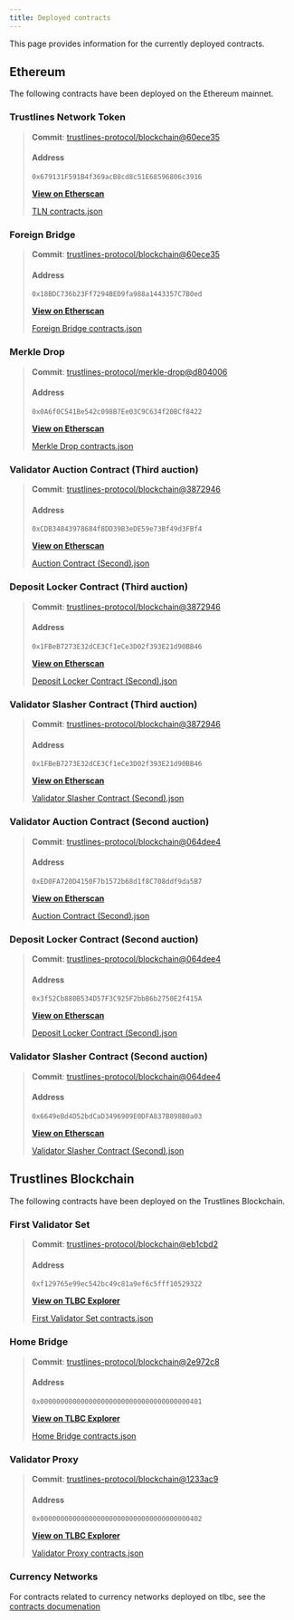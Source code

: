 ```yaml
---
title: Deployed contracts
---
```


This page provides information for the currently deployed contracts.

## Ethereum

The following contracts have been deployed on the Ethereum mainnet.

### Trustlines Network Token

> **Commit**: [trustlines-protocol/blockchain@60ece35](https://github.com/trustlines-protocol/blockchain/commit/60ece35a232b326f45e29cc8065d9942046852f5)
>
> #### Address
>
> `0x679131F591B4f369acB8cd8c51E68596806c3916`
>
> **[View on Etherscan](https://etherscan.io/address/0x679131F591B4f369acB8cd8c51E68596806c3916)**
>
> [TLN contracts.json](json/tln_contracts_json)

### Foreign Bridge

> **Commit**: [trustlines-protocol/blockchain@60ece35](https://github.com/trustlines-protocol/blockchain/commit/60ece35a232b326f45e29cc8065d9942046852f5)
>
> #### Address
>
> `0x18BDC736b23Ff7294BED9fa988a1443357C7B0ed`
>
> **[View on Etherscan](https://etherscan.io/address/0x18BDC736b23Ff7294BED9fa988a1443357C7B0ed)**
>
> [Foreign Bridge contracts.json](json/foreign_bridge_contracts_json)

### Merkle Drop

> **Commit**: [trustlines-protocol/merkle-drop@d804006](https://github.com/trustlines-protocol/merkle-drop/commit/d804006939f75c8d05a81d3ef083b7f74147bd81)
>
> #### Address
>
> `0x0A6f0C541Be542c098B7Ee03C9C634f20BCf8422`
>
> **[View on Etherscan](https://etherscan.io/address/0x0a6f0c541be542c098b7ee03c9c634f20bcf8422)**
>
> [Merkle Drop contracts.json](json/merkledrop_contracts_json)

### Validator Auction Contract (Third auction)

> **Commit**: [trustlines-protocol/blockchain@3872946](https://github.com/trustlines-protocol/blockchain/tree/38729460933735ed1e189e184fa9a812b64d0a84)
>
> #### Address
>
> `0xCDB34843978684f8DD39B3eDE59e73Bf49d3FBf4`
>
> **[View on Etherscan](https://etherscan.io/address/0xCDB34843978684f8DD39B3eDE59e73Bf49d3FBf4)**
>
> [Auction Contract (Second).json](json/auction_contract_3rd_json)

### Deposit Locker Contract (Third auction)

> **Commit**: [trustlines-protocol/blockchain@3872946](https://github.com/trustlines-protocol/blockchain/tree/38729460933735ed1e189e184fa9a812b64d0a84)
>
> #### Address
>
> `0x1FBeB7273E32dCE3Cf1eCe3D02f393E21d90BB46`
>
> **[View on Etherscan](https://etherscan.io/address/0x1FBeB7273E32dCE3Cf1eCe3D02f393E21d90BB46)**
>
> [Deposit Locker Contract (Second).json](json/deposit_locker_contract_rdd_json)

### Validator Slasher Contract (Third auction)

> **Commit**: [trustlines-protocol/blockchain@3872946](https://github.com/trustlines-protocol/blockchain/tree/38729460933735ed1e189e184fa9a812b64d0a84)
>
> #### Address
>
> `0x1FBeB7273E32dCE3Cf1eCe3D02f393E21d90BB46`
>
> **[View on Etherscan](https://etherscan.io/address/0x1FBeB7273E32dCE3Cf1eCe3D02f393E21d90BB46)**
>
> [Validator Slasher Contract (Second).json](json/validator_slasher_contract_3rd_json)


### Validator Auction Contract (Second auction)

> **Commit**: [trustlines-protocol/blockchain@064dee4](https://github.com/trustlines-protocol/blockchain/commit/064dee4ec37f5b5f5cf4bc0ed6ac128aeb01e885)
>
> #### Address
>
> `0xED0FA720D4150F7b1572b68d1f8C708ddf9da5B7`
>
> **[View on Etherscan](https://etherscan.io/address/0xed0fa720d4150f7b1572b68d1f8c708ddf9da5b7)**
>
> [Auction Contract (Second).json](json/auction_contract_2nd_json)

### Deposit Locker Contract (Second auction)

> **Commit**: [trustlines-protocol/blockchain@064dee4](https://github.com/trustlines-protocol/blockchain/commit/064dee4ec37f5b5f5cf4bc0ed6ac128aeb01e885)
>
> #### Address
>
> `0x3f52Cb880B534D57F3C925F2bbB6b2750E2f415A`
>
> **[View on Etherscan](https://etherscan.io/address/0x3f52cb880b534d57f3c925f2bbb6b2750e2f415a)**
>
> [Deposit Locker Contract (Second).json](json/deposit_locker_contract_2nd_json)

### Validator Slasher Contract (Second auction)

> **Commit**: [trustlines-protocol/blockchain@064dee4](https://github.com/trustlines-protocol/blockchain/commit/064dee4ec37f5b5f5cf4bc0ed6ac128aeb01e885)
>
> #### Address
>
> `0x6649eBd4D52bdCaD3496909E0DFA837B898B0a03`
>
> **[View on Etherscan](https://etherscan.io/address/0x6649ebd4d52bdcad3496909e0dfa837b898b0a03)**
>
> [Validator Slasher Contract (Second).json](json/validator_slasher_contract_2nd_json)

## Trustlines Blockchain

The following contracts have been deployed on the Trustlines Blockchain.

### First Validator Set

> **Commit**: [trustlines-protocol/blockchain@eb1cbd2](https://github.com/trustlines-protocol/blockchain/commit/eb1cbd2871b35b1c2ff97ce4da85b567b3c664c5)
>
> #### Address
>
> `0xf129765e99ec542bc49c81a9ef6c5fff10529322`
>
> **[View on TLBC Explorer](https://explore.tlbc.trustlines.foundation/address/0xf129765e99ec542bc49c81a9ef6c5fff10529322/transactions)**
>
> [First Validator Set contracts.json](json/validatorset1_contracts_json)

### Home Bridge

> **Commit**: [trustlines-protocol/blockchain@2e972c8](https://github.com/trustlines-protocol/blockchain/commit/2e972c83ce1e8f82191f2dca6b95e08534d4e292)
>
> #### Address
>
> `0x0000000000000000000000000000000000000401`
>
> **[View on TLBC Explorer](https://explore.tlbc.trustlines.foundation/address/0x0000000000000000000000000000000000000401/transactions)**
>
> [Home Bridge contracts.json](json/home_bridge_contracts_json)

### Validator Proxy

> **Commit**: [trustlines-protocol/blockchain@1233ac9](https://github.com/trustlines-protocol/blockchain/commit/1233ac93de0abcfacf52e013a70aae2dece68fd1)
>
> #### Address
>
> `0x0000000000000000000000000000000000000402`
>
> **[View on TLBC Explorer](https://explore.tlbc.trustlines.foundation/address/0x0000000000000000000000000000000000000402/transactions)**
>
> [Validator Proxy contracts.json](json/validator_proxy_contracts_json)

### Currency Networks

For contracts related to currency networks deployed on tlbc, see the [contracts documenation](../contracts/currency_networks_tlbc)
